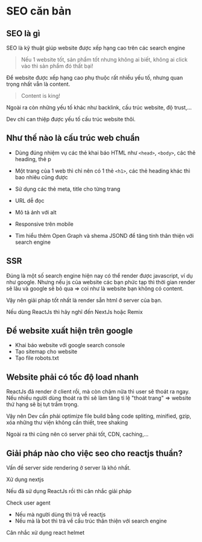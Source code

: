 # SEO căn bản

## SEO là gì

SEO là kỹ thuật giúp website được xếp hạng cao trên các search engine

> Nếu 1 website tốt, sản phẩm tốt nhưng không ai biết, không ai click vào thì sản phẩm đó thất bại!

Để website được xếp hạng cao phụ thuộc rất nhiều yếu tố, nhưng quan trọng nhất vẫn là content.

> Content is king!

Ngoài ra còn những yếu tố khác như backlink, cấu trúc website, độ trust,...

Dev chỉ can thiệp được yếu tố cấu trúc website thôi.

## Như thế nào là cấu trúc web chuẩn

- Dùng đúng nhiệm vụ các thẻ khai báo HTML như `<head>`, `<body>`, các thẻ heading, thẻ p
- Một trang của 1 web thì chỉ nên có 1 thẻ `<h1>`, các thẻ heading khác thì bao nhiêu cũng được
- Sử dụng các thẻ meta, title cho từng trang
- URL dễ đọc
- Mô tả ảnh với alt
- Responsive trên mobile

- Tìm hiểu thêm Open Graph và shema JSOND để tăng tính thân thiện với search engine

## SSR

Đúng là một số search engine hiện nay có thể render được javascript, ví dụ như google. Nhưng nếu js của website các bạn phức tạp thì thời gian render sẽ lâu và google sẽ bỏ qua => coi như là website bạn không có content.

Vậy nên giải pháp tốt nhất là render sẵn html ở server của bạn.

Nếu dùng ReactJs thì hãy nghĩ đến NextJs hoặc Remix

## Để website xuất hiện trên google

- Khai báo website với google search console
- Tạo sitemap cho website
- Tạo file robots.txt

## Website phải có tốc độ load nhanh

ReactJs đã render ở client rồi, mà còn chậm nữa thì user sẽ thoát ra ngay. Nếu nhiều người dùng thoát ra thì sẽ làm tăng tỉ lệ "thoát trang" => website thứ hạng sẽ bị tụt trầm trọng.

Vậy nên Dev cần phải optimize file build bằng code spliting, minified, gzip, xóa những thư viện không cần thiết, tree shaking

Ngoài ra thì cũng nên có server phải tốt, CDN, caching,...

## Giải pháp nào cho việc seo cho reactjs thuần?

Vấn đề server side rendering ở server là khó nhất.

Xử dụng nextjs

Nếu đã sử dụng ReactJs rồi thì cân nhắc giải pháp

Check user agent

- Nếu mà người dùng thì trả về reactjs
- Nếu mà là bot thì trả về cấu trúc thân thiện với search engine

Cân nhắc xử dụng react helmet
